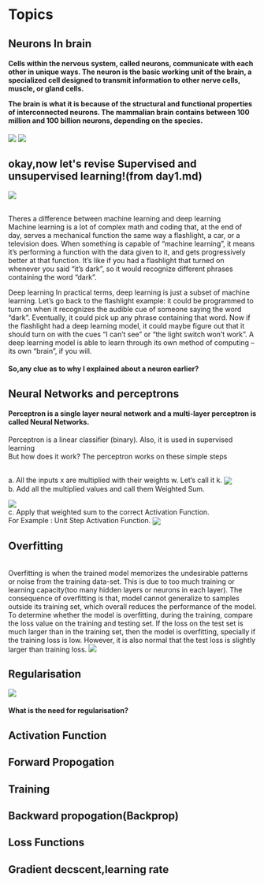 <html>
<h1>Topics</h1>
<h2>Neurons In brain</h2>
  <h4>Cells within the nervous system, called neurons, communicate with each other in unique ways. The neuron is the basic working unit of the brain, a specialized cell designed to transmit information to other nerve cells, muscle, or gland cells.
    
The brain is what it is because of the structural and functional properties of interconnected neurons. The mammalian brain contains between 100 million and 100 billion neurons, depending on the species.
</h4>
<img src="http://www.brainfacts.org/-/media/Brainfacts2/Brain-Anatomy-and-Function/Anatomy/Article-Images/Neuron-Illustration.jpg?la=en&hash=1D4882EC74F982F033F232C296ADF8E5EB1D9F64" label=image />
<img src="http://www.quickmeme.com/img/4f/4f6426cff43d5fded163b8c294d007b022eda8a18344b21fe7be3b8c69afbc25.jpg" label=image3 </img>
<h2>okay,now let's revise Supervised and unsupervised learning!(from day1.md)</h2>

<img src="https://cdn-images-1.medium.com/max/1200/1*eJfR3ui_2SsPAyMYF5R00A.jpeg" align=center label=image6 />
 
 
 </br> Theres a difference between machine learning and deep learning
 </br>Machine learning is a lot of complex math and coding that, at the end of day, serves a mechanical function the same way a flashlight, a car, or a television does. When something is capable of “machine learning”, it means it’s performing a function with the data given to it, and gets progressively better at that function. It’s like if you had a flashlight that turned on whenever you said “it’s dark”, so it would recognize different phrases containing the word “dark”.

<p>Deep learning
In practical terms, deep learning is just a subset of machine learning.
  Let’s go back to the flashlight example: it could be programmed to turn on when it recognizes the audible cue of someone saying the word “dark”. Eventually, it could pick up any phrase containing that word. Now if the flashlight had a deep learning model, it could maybe figure out that it should turn on with the cues “I can’t see” or “the light switch won’t work”. A deep learning model is able to learn through its own method of computing – its own “brain”, if you will. </p>
 <h4> So,any clue as to why I explained about a neuron earlier?</h4>
 
 
<h2>Neural Networks and perceptrons</h2>
<h4>Perceptron is a single layer neural network and a multi-layer perceptron is called Neural Networks.</h4>
Perceptron is a linear classifier (binary). Also, it is used in supervised learning
</br>But how does it work?
The perceptron works on these simple steps

</br>a. All the inputs x are multiplied with their weights w. Let’s call it k.
<img src="https://cdn-images-1.medium.com/max/800/1*_Zy1C83cnmYUdETCeQrOgA.png" label=image4 align="center" />
</br>b. Add all the multiplied values and call them Weighted Sum.

<img src="https://cdn-images-1.medium.com/max/800/1*xFd9VQnUM1H0kiCENsoYxg.gif" align="center" label=image5 />
</br>c. Apply that weighted sum to the correct Activation Function.
</br>For Example : Unit Step Activation Function.
<img src="https://cdn-images-1.medium.com/max/800/1*0iOzeMS3s-3LTU9hYH9ryg.png"  label=image6 align="center" />

<h2>Overfitting</h2>
</br>Overfitting is when the trained model memorizes the undesirable patterns or noise from the training data-set. This is due to too much training or learning capacity(too many hidden layers or neurons in each layer). The consequence of overfitting is that, model cannot generalize to samples outside its training set, which overall reduces the performance of the model. To determine whether the model is overfitting, during the training, compare the loss value on the training and testing set. If the loss on the test set is much larger than in the training set, then the model is overfitting, specially if the training loss is low. However, it is also normal that the test loss is slightly larger than training loss.


<img src="https://cdn-images-1.medium.com/max/1200/1*cdvfzvpkJkUudDEryFtCnA.png" label=image2 />
<h2>Regularisation</h2>
<img src="https://cdn-images-1.medium.com/max/800/1*zYfwoRcih4jzyDP3j3aVmQ.png" label=image3 />
<h4> What is the need for regularisation? </h4>



<h2>Activation Function</h2>
<h2>Forward Propogation</h2>
<h2>Training</h2>
<h2>Backward propogation(Backprop)</h2>
<h2>Loss Functions</h2>
<h2>Gradient decscent,learning rate</h2>
</html>
